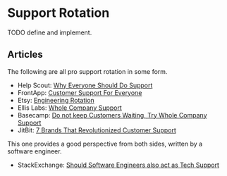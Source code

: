 # Support Rotation

TODO define and implement.

## Articles

The following are all pro support rotation in some form.

* Help Scout: [Why Everyone Should Do Support](http://www.helpscout.net/blog/customer-pain/)
* FrontApp: [Customer Support For Everyone](http://blog.frontapp.com/customer-support-should-be-everyones-job-the-why-and-how-to-make-it-happen/)
* Etsy: [Engineering Rotation](https://codeascraft.com/2014/12/22/engineering-rotation/)
* Ellis Labs: [Whole Company Support](https://ellislab.com/blog/entry/whole-company-support)
* Basecamp: [Do not keep Customers Waiting, Try Whole Company Support](https://signalvnoise.com/posts/3542-dont-keep-customers-waiting#trywholecompanysupport)
* JitBit: [7 Brands That Revolutionized Customer Support](https://www.jitbit.com/news/216-7-brands-that-revolutionized-customer-support/)

This one provides a good perspective from both sides, written by a software engineer.

* StackExchange: [Should Software Engineers also act as Tech Support](http://programmers.stackexchange.com/questions/35819/should-software-engineers-also-act-as-tech-support)
